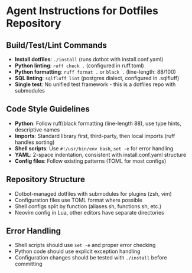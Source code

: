 # Agent Instructions for Dotfiles Repository

## Build/Test/Lint Commands
- **Install dotfiles**: `./install` (runs dotbot with install.conf.yaml)
- **Python linting**: `ruff check .` (configured in ruff.toml)
- **Python formatting**: `ruff format .` or `black .` (line-length: 88/100)
- **SQL linting**: `sqlfluff lint` (postgres dialect, configured in .sqlfluff)
- **Single test**: No unified test framework - this is a dotfiles repo with submodules

## Code Style Guidelines
- **Python**: Follow ruff/black formatting (line-length 88), use type hints, descriptive names
- **Imports**: Standard library first, third-party, then local imports (ruff handles sorting)
- **Shell scripts**: Use `#!/usr/bin/env bash`, `set -e` for error handling
- **YAML**: 2-space indentation, consistent with install.conf.yaml structure
- **Config files**: Follow existing patterns (TOML for most configs)

## Repository Structure
- Dotbot-managed dotfiles with submodules for plugins (zsh, vim)
- Configuration files use TOML format where possible
- Shell configs split by function (aliases.sh, functions.sh, etc.)
- Neovim config in Lua, other editors have separate directories

## Error Handling
- Shell scripts should use `set -e` and proper error checking
- Python code should use explicit exception handling
- Configuration changes should be tested with `./install` before committing